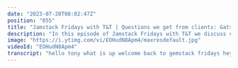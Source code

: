 ```yaml
---
date: "2023-07-20T08:02:47Z"
position: "055"
title: "Jamstack Fridays with T&T | Questions we get from clients: Gatsby vs Next.js"
description: "In this episode of Jamstack Fridays with T&T we discuss common questions our clients ask. In this video we discuss Gatsby vs Next.js and how to choose the right tool for you.\n\nNews:\nNextJS 10.1 Release\nhttps://nextjs.org/blog/next-10-1\n\nNetlify Build Plugin:\nhttps://www.netlify.com/blog/2021/03/26/netlify-build-plugin-of-the-week-lighthouse/\n\nSvelteKit:\nhttps://svelte.dev/blog/sveltekit-beta\n\n100 Day Challenge Create a Gatsby Theme\nhttps://www.gatsbyjs.com/blog/100days-challenge-5\n\nVisualized Content Modeling\nhttps://contentmodel.io/ \n\nFollow us here:\nTony: https://twitter.com/tmamedbekov\nTim: https://twitter.com/timbenniks\n\nhttps://uniform.dev"
image: "https://i.ytimg.com/vi/EOHudN8Apm4/maxresdefault.jpg"
videoId: "EOHudN8Apm4"
transcript: "hello tony what is up welcome back to gemstack fridays hey tim what's going on all good all good busy week but time to wrap it up exactly as you do with busy weeks so let's get rolling with our intro and we'll be back in a sec this is gem stack friday with tnt so tony after that busy week um can you tell us what happened in the news yep let's go i got some cool news to share with you from jamstack world starting with the nexjs newest release 10.1 three times faster refresh what does that mean nexgs updates the code only in the file that you edited they also improved the installation time now installation size is 58 smaller number of dependents is 56 smaller also automatic image optimization to the next jet is now powered by web assembly support for m1 macbooks next just also introduce commerce shutter shopify integration and you can now do custom 500 pages that's pretty nice next we got netlify build plugin of the week is lighthouse so you can easily add it to your site and run on every deploy i would really recommend that i'm running it on my website it's really cool it's part of your build logs and you can see your results right away right there once your build is running next we got swelt kit it's a public beta now so you can get your hands on it swelt is a swell kit is a framework to build apps with swelt so if you're familiar with sapper i guess will have to transition from sapr to swelt kit the way they claim it it's something similar to nexjs for swelt as i browse the websites and the internet weekly i stumble upon different new sites and the site of this week that i found was contentmodel.io you can take your existing content model that has been shared and easily import that into your site especially into your contentful site and you can see how visually your content type structure looks the relationship between different content types it's really nice before you import anything you can kind of visualize and see how it looks so let's browse one click on this blog one and as you can see i can even zoom in and see how nice it is i can see how everything is connected and then as soon as i'm importing it to contentful all my content types are created i think it's pretty nice this reminds me of microsoft access by the way last but not least you can participate in 100 day of gatsby and create a gatsby theme this will be really cool if you're interested in getting started with gatsby and you're kind of entering the jamstack world you should definitely participate if you find this news useful give us a like and don't forget to subscribe to stay up to date with the latest news from jamstack world that's it from me in this week um no and then oh tony what's happening to me you destroyed me so in in this week's gemstack fridays um we decided to talk about the questions that our clients ask us all the time and we wanted to sculpt that down a bit and so we're going to be talking about gatsby versus next and that's what you see on the slide here so the questions we get all the time are things like what is the difference between gatsby and next how does data fetching work in those systems and which one should i choose based on my knowledge of that or how do images work or how does internationalization work and then finally where do i host it are we going to go gatsby cloud or we do for sell or netlify please help us and it's kind of interesting for us being seasoned developers for us those questions are relatively clear what we should choose when but there are so many different people around and everybody has different expectations based also on the marketing by gatsby or next for example so let's talk about generally what the difference is between gatsby and next and i also know that i have a specific preference for stuff and tony as well so tony feel free to jump in if you feel like hey but this is better in next or this is better in gatsby so let's see you know yeah i will i just want to make sure that this is not a comparison a recommendation it's more of hey this is what we know and this is what we are sharing with you based on our experience and it's you're the judge at the end you choose what is best for your project exactly so this is not hey but tony said it had to go this way and everything went wrong well it's not one of those it's just let's compare based on our knowledge okay so is it fight club or what let's see so let's start with gatsby right what is the difference so what i feel like that gatsby is really for is to build gemstack sites right so it generates two a static website and it does that really well um so what gatsby came up with at least in my experience is that they started with a lot of like smart defaults so things that are relatively easy to get started with and get you to quality like super fast so the way you fetch data for example or the way you get your stuff from let's say your cms or whatever is always through plugins like everything in gatsby is plugin focused so if you say let's say okay i have content full and i'm well let's say i have content tool and i want to make a blog you just find the source plugin for content full you put it in your configuration and you're off to the races so that's really interesting by gatsby that it's it's relatively easy to also get like a pwa and plug a source plugin for this plug another plugin for something else and you have something and so it basically uses a local graphql schema which means on build it will actually query through the source plugin it will query that cms that you have grab all the data and that plugin will make a local graphql data schema for you in the gatsby instance and then the only thing you have to do while you're coding is actually query your local graphql database basically so let's go to next and this is quite different because next basically doesn't give you any sort of restrictions or however you want to use something it kind of you can go anywhere you want and so it really is more of a tool belt or a tool set to build whatever you want it can be static it can be dynamic if you want to fetch your data a certain way do whatever you want it's more of like almost a library of really cool tools to put together so it feels like you need to be slightly more senior to work with next but you can also go any direction you want and so this is what i wrote but it might not be true because it seems like it's slightly less friendly than gatsby for beginners it has slightly less smart defaults because these smart defaults also have opinion you have to do something a certain way to get the result but if you use next you might know exactly what you want and you want to code it a certain way and then you don't like those smart defaults right so next can also be a jam sex site but it can also just run dynamically as a node server somewhere so that was a whole mouthful there so maybe let's switch to tony and talk a bit about this data fetching yeah the way the way the first thing i want to kind of piggyback of what you just said is the plugins right like when i started back in the day i know it's off topic a little bit but it was angular it was a full framework you have everything built in and then react started coming up and the react was okay you need to install this dependency that dependency this library that so gatsby reminds me of that and i was scared to go into react because okay what if this library or this plugin is not up to date it's not maintained it's out of date it's built by community and then i'm kind of now dependent on that open source project are they supporting you or not with next what i and kind of come into a gasbian next now what i really like about next you have built-in apis uh everything is built into a framework you can just use for data fetching for example you have static props you have static path you have server side props and you just build it in there and that's it you have i guess flexibility to go any direction you want and with gatsby you go into the gatsby plug-in library you find what suits you and you install it it doesn't work you go for the next plugin you know yeah like you hope for the best but maybe we can just compare a little because sorry go for it like because the locals came so this is quite different right where in gatsby you need to use this graphql thing which is actually kind of fun but if you're not used to it that's again like why are you forced to do it right yeah then what else we got we got also the data fetching yeah the source plug-in abstract data fetching a way so one thing uh that i wanted to kind of by doing my kind of research and working with these frameworks what i seen is that gatsby is towards like blogs and static pages when we're talking like in jam stack kind of terms right static site and that's it like can you do some rendering client client side rendering yes you can you can do it with gatsby as well but will you write more code probably uh well you have to like kind of range in not re-engineer but like make make more like you have to write more lines of code with next.js i think it's much more straightforward very easy you just choose however you want to fetch data and that's it yeah that's the one thing i noticed using gatsby which like this ease of use thing it actually up to a certain point it's amazing you just plug in something and you have your website is just there because the data is fetched but what if you want to go like one percent off it doesn't work anymore and i've actually had to write my own plugin put that on npm and then get it to work and of course there's flexibility around it but that was kind of annoying to me yeah that reminds me of you're working with a platform there's not enough good documentation you pull up especially like your files you decompile those dlls and you're trying to figure out how everything is working or you build something of your own that you don't like that's the way it's built for uh in within that framework i love that you went to dlls by the way it gives away where you come from but anyways let's go to next because you already talked about the static props right so just how does that work so static props is pretty much uh it's build time everything at build time you're able to connect to api endpoint everything just pull the way you need to and then at build time you're building your pages what if you want to keep your website kind of dynamic a bit and have client-side rendering it's still a jam stack site it's all kind of static but that one component on your page is needs to be alive like commerce for example right scenarios yeah you need to make a call to end point to grab uh pricing that's where you will use probably uh the uh the dynamic functionality of it so for example server side props uh you fetch data on each request every time page reloads you make a call and then it's it's available for you right yeah what i kind of like in the get server side props one is basically it's like when you do ssr this is the first thing that fires it gets the data almost like sync and then adds it as props to all your components to render so it's it's really quite easy like all your complexity has to be in that function and the rest is just props and run right this is pretty cool one thing to mention is if you're gonna be fetching like dynamic images for example you might run into a problem of our favorite google live house score with um like a layout shift so if you have just yeah it's just loading and then boom picture just shows up later then that's not good so you need to well you're going to have to do aspect ratio stuff in css and you can probably solve it right but it's it's good that you say this because let's talk about images now there's a really nice bridge you made there it's almost like you know this deck [Laughter] okay so talk about images for us man so images well what i heard every time i asked developers also because i need to do my research what is your choice like how do you compare image or not just image how do you compare gasbian next first thing that always pops up gatsby has a nice plugin you even said it to me a few times and then other developers told me it's just it's there really easy it's all optimized it does everything for you so it is another plugin that you have to install and yeah and what i wonder about like i i think this plugin works i've used it you put it in there's not much to worry about you can lazy load stuff all that stuff however what if i wanted to plug in let's say cloudinary into that plugin would it then just work or do i need to build something around this plugin or do i need to find another plugin what if there is no plugin then suddenly you are doing custom code but you have to have these plugins and that kind of worries me sometimes even though this works fine how do you feel about that yeah for me everything that i have to customize for a framework that's out of kind of out of the proportions that i have to do it myself what if i'm not following any best practice what if tomorrow is a new release and then now i have to maintain that so in my the plug-in way in my opinion is a little bit risky but hey the thing is i i probably disagree on some point because if you have a plug-in the responsibility is with them so you can kind of finger-point then again it's all open source so maybe there's no support system there right but so let's have a look at what next does because they i think they have now a component but like framework native right yeah it's a it's a they refer to it like api like okay next image api and they introduced it i think in version nine i can't remember which version but the great thing about it was we have 50 of our website load is images and that's why we kind of performances affected right what do we usually do for images we just drop the image tag in there we add a source alternative alt text and then width and height that's it that's the best way we can do it but how can we take a next step and make sure that we have the right we have the appropriate images appropriate sizes for every single uh viewport right with with next image api you are able to do that and when we talk about cool yeah and automatic image optimization right so if you have a large image and you need to for that specific component you need an image that's 150 by 150 you specify that in the tag that's it that's it will be okay so are you next image will actually generate that stuff locally and put it in your package that gets deployed yes oh that's very interesting i tend to because i'm kind of an image nerd if i can say so myself i've been working with images and lazy loading and optimization for years now and i'm sometimes a bit worried that that these kind of frameworks come with something like this um because i always want to do it myself but i might be one of the only ones like i might be in that one or two percent that wants to go completely crazy on images and really do that specific thing it actually is pretty decent that this next image thing just comes out of the box with really good setup that people don't really have to worry about it anymore it's actually really cool yeah and as as i mentioned the news uh with the new release 10.1 now you can get support to run them on they they added support for m1 macbooks so now okay that's interesting how so the support that they need there is probably because that little software that runs to compile the images is now optimized for apple silicon right that's it okay so it's like a node process somewhere that that needs some sort of binary that needs to be good for apple silicon i'm just learning this as you say it so thanks so this is a big one let's talk about internationalization for a bit and i think a lot of people don't really need that but then when you work in software like tony and me we are kind of more in the enterprise level of things and i've had websites that have 60 markets and that doesn't mean 60 languages but it's different content for maybe certain markets have different languages or like it's it's really quite crazy and we need to deal with that right so tony what do you think about gatsby versus next in this scenario let's start with gatsby uh i think the way uh actually we just had a project and this is exactly where this came up from which would i use because my specific requirement is internationalization the routing how do i do the navigation how do i do this and that like will it work will the browser auto detect it oh yeah both both frameworks support it in a similar way uh that's you add a plugin of some sort you install a dependency right but then next js what i really like you uh you have a a way to add a module uh that's what they call you have a module international and then you'd specify different routes in there and you can say but isn't that the same with gatsby that's on the screen right now it's like the gatsby plug-in how does that differ from next isn't that similar because i think the main difference is well let's just continue into slide here because if we now look at gatsby it's another plugin again right that makes sure you can have dynamic routes based on language but they don't do anything else so you need like a package like react internationalization but if you now look at next here on the slide and there's likely built in right yeah and the reason i took like a pause there is i just want to kind of highlight that documentation on gatsby definitely needs to some improvement uh okay just my my two cents it's just when you go to next it's just so easy to read so easy to navigate with uh with gatsby you have to go around find out what exactly you need to do it's like you're doing your own research it's all there for you exactly because we just did that of course because we had to prepare this a little and i looked at that documentation then it says yeah there's a plugin that's it and then use the other plugins like react internationalization or internationalization next or whatever actually gatsby says the same thing on their docs but then i have to click on the plugin documentation and then i go to a github page without much documentation and i then actually don't know what to do and i felt next was a little bit more clear in that sense you're totally right yeah so in next right so we have a module internationalization that you can specify locales default accounts domain what i really like is domains you can specify domain so if you think about it going like forward to our later topic on hosting you can specify different sub domains you can have next kind of manage your routing that is amazing and then and so sorry to interrupt but so that works well with for cell right so if you have this document like this this configuration of domains does for cell then understand that i had an experience working with netlify versailles a lot and one of the things that i i noticed if you're using next host hosting on versailles was just uh just super smooth now netlify obviously supporting them they just exactly i think few weeks ago that now it's they can run natively next next year without any issues but like images for example i don't know what they do there on the platform but images just work on versailles or next but on netlify it would break so i had to kind of redo stuff now it's working okay cool it's like yeah that's uh for routing i would probably say that versailles will handle it better but we'll have to try it give it a try and so if you had to choose between let's say gatsby cloud or for cell or netlify let's say we have a gatsby website would gatsby cloud actually be the best one or would i also go with gatsby and put it on netlify which i have done previously because guess we cloud didn't exist what would you choose i'll tell you my experience and there we go i'll tell you my so uh what i thought about when i started with gatsby cloud with the announcement i was okay gatsby gatsby cloud that's it it's going to be smooth right let's go ahead and deploy i deployed it deployment failed why because i installed another plugin for gatsby cloud and that's kind of i don't know that's kind of annoying right you have to install something to run on their own cloud so then i deployed it on netify the same stuff gatsby without any extra plugin i deployed notify no problem done okay interesting yes so their approach to this is maybe they keep the core lean and they just put plugins everywhere to enrich it right is that the approach you think how do you maintain all that then what if you have stuff that's outdated what if you grab the plugin that's maintained by open source group of folks and they just gave up on this framework now they're working on something else yeah that's problematic you got to do it yourself well it's problematic if you're in the world where we are right because we don't really just do a small blog no we actually build bigger websites enterprise-like great stuff yeah if then suddenly a plug-in doesn't work and your build fails we have problems right exactly delay in delivery yeah and so if you were going to next js for sale would probably be the best choice i'm assuming as they are so tightly coupled together yeah i think they're they're building their framework around their own hosting provider so but i would i would i would not uh say that netlify cannot have net device is there it's a very very strong platform and oh clearly i use it all the time i actually use both and they're both working really well for different things and as you can see on my hat i'm more on the fuji s land i use a lot of nuxt and next worked well on both of those platforms so it's to me they're almost equals um but that's just my two cents right yeah netlify for me if i had to choose i'll probably stick with netlify it's just like whatever you start with the first journey uh is always the best journey and that's what happened uh in the past with gatsby for example if since this is our topic today when i started working with gaza back in the day it didn't go very smoothly so i just kind of abandoned it and then i moved on to other frameworks and same thing here netlify it was just this best smooth right you just drag and drop a folder into your browser and you have a website ready like in isn't that crazy i think um we went over this quite fast but i hope we kind of delivered on those questions and then potentially the clients or customers that ask us stuff about this we can point them to this lovely video so tony awesome thanks for preparing this and for going over everything do we have some last thoughts that we want to share before we end i would just say whenever you ask a question uh from an expert or someone think about this that the response that you're gonna get is based on their experience and there is no such thing as you use this for everything there is if you want to use one framework for building a blog use that because it's kind of built for that and it was with that mind built out use another platform for something else every project has their own platform framework cms whatever yeah and you're that's a really really good point because the stuff we just talked about is our experience right there must be somebody here who works at next or with gatsby that's like dudes that's just not right look look at this and honestly i kind of hope that they do because then we can be better for the community and have the good information out there so um thanks for joining me this friday tony and yeah i'll see you next friday cheers see ya all right bye"
---
```


